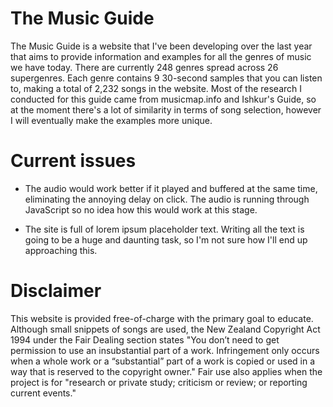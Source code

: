 # The Music Guide
The Music Guide is a website that I've been developing over the last year that aims to provide information and examples for all the genres of music we have today. There are currently 248 genres spread across 26 supergenres. Each genre contains 9 30-second samples that you can listen to, making a total of 2,232 songs in the website. Most of the research I conducted for this guide came from musicmap.info and Ishkur's Guide, so at the moment there's a lot of similarity in terms of song selection, however I will eventually make the examples more unique.

# Current issues
- The audio would work better if it played and buffered at the same time, eliminating the annoying delay on click. The audio is running through JavaScript so no idea how this would work at this stage.

- The site is full of lorem ipsum placeholder text. Writing all the text is going to be a huge and daunting task, so I'm not sure how I'll end up approaching this.

# Disclaimer
This website is provided free-of-charge with the primary goal to educate. Although small snippets of songs are used, the New Zealand Copyright Act 1994 under the Fair Dealing section states "You don’t need to get permission to use an insubstantial part of a work.  Infringement only occurs when a whole work or a “substantial” part of a work is copied or used in a way that is reserved to the copyright owner." Fair use also applies when the project is for "research or private study; criticism or review; or reporting current events." 
